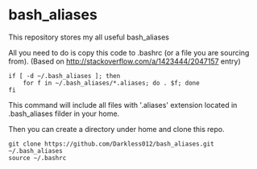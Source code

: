 bash_aliases
============

This repository stores my all useful bash_aliases


All you need to do is copy this code to .bashrc (or a file you are sourcing from).
(Based on http://stackoverflow.com/a/1423444/2047157 entry)

    if [ -d ~/.bash_aliases ]; then
        for f in ~/.bash_aliases/*.aliases; do . $f; done
    fi

This command will include all files with '.aliases' extension located in .bash_aliases filder in your home.

Then you can create a directory under home and clone this repo.

    git clone https://github.com/Darkless012/bash_aliases.git ~/.bash_aliases
    source ~/.bashrc